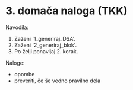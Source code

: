 ﻿# 3. domača naloga (TKK)

Navodila:

1. Zaženi '1_generiraj_DSA'.
2. Zaženi '2_generiraj_blok'.
3. Po želji ponavljaj 2. korak.

Naloge:
- opombe
- preveriti, če še vedno pravilno dela
